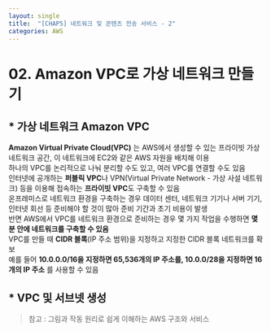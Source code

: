 ```yaml
---
layout: single
title:  "[CHAP5] 네트워크 및 콘텐츠 전송 서비스 - 2"
categories: AWS
---
```


# 02. Amazon VPC로 가상 네트워크 만들기

## * 가상 네트워크 Amazon VPC

**Amazon Virtual Private Cloud(VPC)** 는 AWS에서 생성할 수 있는 프라이빗 가상 네트워크 공간, 이 네트워크에 EC2와 같은 AWS 자원을 배치해 이용  
하나의 VPC를 논리적으로 나눠 분리할 수도 있고, 여러 VPC를 연결할 수도 있음  
인터넷에 공개하는 **퍼블릭 VPC**나 VPN(Virtual Private Network - 가상 사설 네트워크) 등을 이용해 접속하는 **프라이빗 VPC**도 구축할 수 있음  
온프레미스로 네트워크 환경을 구축하는 경우 데이터 센터, 네트워크 기기나 서버 기기, 인터넷 회선 등 준비해야 할 것이 많아 준비 기간과 초기 비용이 발생  
반면 AWS에서 VPC를 네트워크 환경으로 준비하는 경우 몇 가지 작업을 수행하면 **몇 분 안에 네트워크를 구축할 수 있음**  
VPC를 만들 때 **CIDR 블록**(IP 주소 범위)을 지정하고 지정한 CIDR 블록 네트워크를 확보  
예를 들어 **10.0.0.0/16을 지정하면 65,536개의 IP 주소를, 10.0.0/28을 지정하면 16개의 IP 주소** 를 사용할 수 있음

## * VPC 및 서브넷 생성


> 참고 : 그림과 작동 원리로 쉽게 이해하는 AWS 구조와 서비스